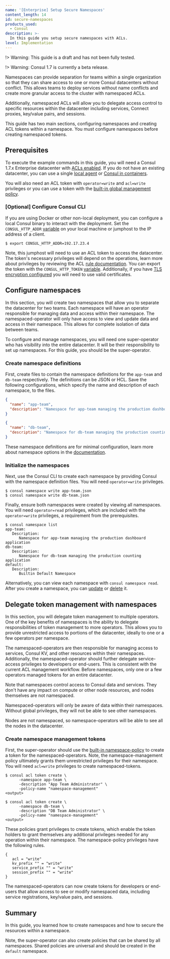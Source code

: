 ```yaml
---
name: '[Enterprise] Setup Secure Namespaces'
content_length: 14
id: secure-namespaces
products_used:
  - Consul
description: >-
  In this guide you setup secure namespaces with ACLs.
level: Implementation
---
```


!> Warning: This guide is a draft and has not been fully tested.

!> Warning: Consul 1.7 is currently a beta release.

Namespaces can provide separation for teams within a single organization so that they can share access to one or more Consul datacenters without conflict. This allows teams to deploy services without name conflicts and create more granular access to the cluster with namespaced ACLs.

Additionally, namespaced ACLs will allow you to delegate access control to specific resources within the datacenter including services, Connect proxies, key/value pairs, and sessions.

This guide has two main sections, configuring namespaces and creating ACL tokens within a namespace. You must configure namespaces before creating namespaced tokens.

## Prerequisites

To execute the example commands in this guide, you will need a Consul 1.7.x Enterprise datacenter with [ACLs enabled](/consul/security-networking/production-acls). If you do not have an existing datacenter, you can use a single [local agent](/consul/getting-started/agent) or [Consul in containers](/consul/day-0/containers-guide).

You will also need an ACL token with `operator=write` and `acl=write` privileges or you can use a token with the [built-in global management policy](https://www.consul.io/docs/acl/acl-system.html#builtin-policies).

### [Optional] Configure Consul CLI

If you are using Docker or other non-local deployment, you can configure a local Consul binary to interact with the deployment. Set the `CONSUL_HTTP_ADDR` [variable](https://www.consul.io/docs/commands/index.html#consul_http_addr) on your local machine or jumphost to the IP address of a client.

```shell
$ export CONSUL_HTTP_ADDR=192.17.23.4
```

Note, this jumphost will need to use an ACL token to access the datacenter. The token's necessary privileges will depend on the operations, learn more about privileges by reviewing the ACL [rule documentation](https://www.consul.io/docs/acl/acl-rules.html). You can export the token with the `CONSUL_HTTP_TOKEN` [variable](https://www.consul.io/docs/commands/index.html#consul_http_token). Additionally, if you have [TLS encryption configured](/consul/security-networking/certificates) you will need to use valid certificates.

## Configure namespaces

In this section, you will create two namespaces that allow you to separate the datacenter for two teams. Each namespace will have an operator responsible for managing data and access within their namespace. The namespaced-operator will only have access to view and update data and access in their namespace. This allows for complete isolation of data between teams.

To configure and manage namespaces, you will need one super-operator who has visibility into the entire datacenter. It will be their responsibility to set up namespaces. For this guide, you should be the super-operator.

### Create namespace definitions

First, create files to contain the namespace definitions for the `app-team` and `db-team` respectively. The definitions can be JSON or HCL. Save the following configurations, which specify the name and description of each namespace, to the files.

```json
{
  "name": "app-team",
  "description": "Namespace for app-team managing the production dashboard application"
}
```

```json
{
  "name": "db-team",
  "description": "Namespace for db-team managing the production counting application"
}
```

These namespace definitions are for minimal configuration, learn more about namespace options in the [documentation]().

### Initialize the namespaces

Next, use the Consul CLI to create each namespace by providing Consul with the namespace definition files. You will need `operator=write` privileges.

```shell
$ consul namespace write app-team.json
$ consul namespace write db-team.json
```

Finally, ensure both namespaces were created by viewing all namespaces. You will need `operator=read` privileges, which are included with the `operator=write` privileges, a requirement from the prerequisites.

```shell
$ consul namespace list
app-team:
   Description:
      Namespace for app-team managing the production dashboard application
db-team:
   Description:
      Namespace for db-team managing the production counting application
default:
   Description:
      Builtin Default Namespace
```

Alternatively, you can view each namespace with `consul namespace read`. After you create a namespace, you can [update]() or [delete]() it.

## Delegate token management with namespaces

In this section, you will delegate token management to multiple operators. One of the key benefits of namespaces is the ability to delegate responsibilities of token management to more operators. This allows you to provide unrestricted access to portions of the datacenter, ideally to one or a few operators per namespace.

The namespaced-operators are then responsible for managing access to services, Consul KV, and other resources within their namespaces. Additionally, the namespaced-operator should further delegate service-access privileges to developers or end-users. This is consistent with the current ACL management workflow. Before namespaces, only one or a few operators managed tokens for an entire datacenter.

Note that namespaces control access to Consul data and services. They don't have any impact on compute or other node resources, and nodes themselves are not namespaced.

Namespaced-operators will only be aware of data within their namespaces. Without global privileges, they will not be able to see other namespaces.

Nodes are not namespaced, so namespace-operators will be able to see all the nodes in the datacenter.

### Create namespace management tokens

First, the super-operator should use the [built-in namespace-policy](https://www.consul.io/docs/acl/acl-system.html#builtin-policies) to create a token for the namespaced-operators. Note, the namespace-management policy ultimately grants them unrestricted privileges for their namespace. You will need `acl=write` privileges to create namespaced-tokens.

```shell
$ consul acl token create \
      -namespace app-team \
      -description "App Team Administrator" \
      -policy-name "namespace-management"
<output>
```

```shell
$ consul acl token create \
      -namespace db-team \
      -description "DB Team Administrator" \
      -policy-name "namespace-management"
<output>
```

These policies grant privileges to create tokens, which enable the token holders to grant themselves any additional privileges needed for any operation within their namespace. The namespace-policy privileges have the following rules.

```hcl
{
   acl = "write"
   kv_prefix "" = "write"
   service_prefix "" = "write"
   session_prefix "" = "write"
}
```

The namespaced-operators can now create tokens for developers or end-users that allow access to see or modify namespaced data, including service registrations, key/value pairs, and sessions.

## Summary

In this guide, you learned how to create namespaces and how to secure the resources within a namespace.

Note, the super-operator can also create policies that can be shared by all namespaces. Shared policies are universal and should be created in the `default` namespace.
